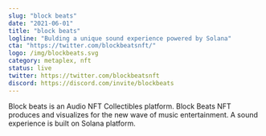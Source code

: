 ```yaml
---
slug: "block beats"
date: "2021-06-01"
title: "block beats"
logline: "Bulding a unique sound experience powered by Solana"
cta: "https://twitter.com/blockbeatsnft/"
logo: /img/blockbeats.svg
category: metaplex, nft
status: live
twitter: https://twitter.com/blockbeatsnft
discord: https://discord.com/invite/blockbeats
---
```


Block beats is an Audio NFT Collectibles platform. Block Beats NFT produces and visualizes for the new wave of music entertainment. A sound experience is built on Solana platform.